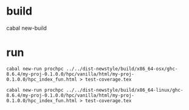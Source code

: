 
build
=====

cabal new-build



run
===

```
cabal new-run prochpc ../../dist-newstyle/build/x86_64-osx/ghc-8.6.4/my-proj-0.1.0.0/hpc/vanilla/html/my-proj-0.1.0.0/hpc_index_fun.html > test-coverage.tex
```

```
cabal new-run prochpc ../../dist-newstyle/build/x86_64-linux/ghc-8.6.4/my-proj-0.1.0.0/hpc/vanilla/html/my-proj-0.1.0.0/hpc_index_fun.html > test-coverage.tex

```

